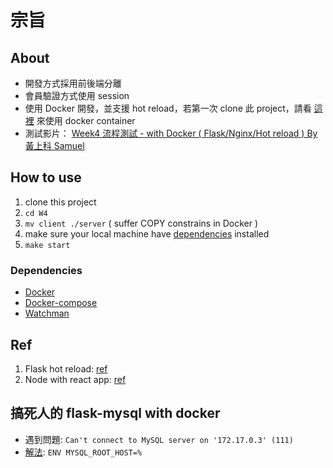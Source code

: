 # 宗旨

## About

-   開發方式採用前後端分離
-   會員驗證方式使用 session
-   使用 Docker 開發，並支援 hot reload，若第一次 clone 此 project，請看 [這裡](#how-to-use) 來使用 docker container
-   測試影片： [Week4 流程測試 - with Docker ( Flask/Nginx/Hot reload ) By 黃上科 Samuel](https://youtu.be/eV6get0Nw_M)

## How to use

1.  clone this project
2.  `cd W4`
3.  `mv client ./server` ( suffer COPY constrains in Docker )
4.  make sure your local machine have [dependencies](#dependencies) installed
4.  `make start`

### Dependencies

-   [Docker](https://docs.docker.com/get-docker/)
-   [Docker-compose](https://docs.docker.com/compose/)
-   [Watchman](https://facebook.github.io/watchman/docs/install.html)

## Ref

1.  Flask hot reload: [ref](https://medium.com/hootsuite-engineering/hot-reloading-on-a-dockerized-flask-app-4e87b88ea303)
2.  Node with react app: [ref](https://xiaolishen.medium.com/develop-in-docker-a-node-backend-and-a-react-front-end-talking-to-each-other-5c522156f634)

## 搞死人的 flask-mysql with docker 

- 遇到問題: `Can't connect to MySQL server on '172.17.0.3' (111)`
- [解法](https://dev.mysql.com/doc/mysql-installation-excerpt/5.7/en/docker-mysql-more-topics.html): `ENV MYSQL_ROOT_HOST=%`



